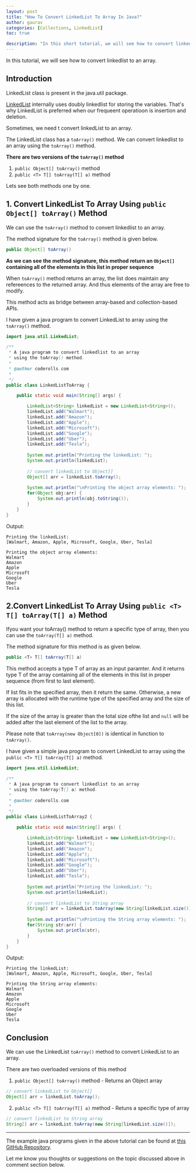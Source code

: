 ```yaml
---
layout: post
title: "How To Convert LinkedList To Array In Java?"
author: gaurav
categories: [Collections, LinkedList]
toc: true

description: "In this short tutorial, we will see how to convert linkedlist to an array."
---
```


In this tutorial, we will see how to convert linkedlist to an array.

## Introduction

LinkedList class is present in the java.util package.

[LinkedList](https:/coderolls.com/linkedlist-in-java/) internally uses doubly linkedlist for storing the variables. That's why LinkedList is preferred when our frequeent operatioon is insertion and deletion.

Sometimes, we need t convert linkedList to an array. 

The LinkedList class has a `toArray()` method. We can convert linkedlist to an array using the `toArray()` method.

**There are two versions of the `toArray()` method**

1. `public Object[] toArray()` method
2. `public <T> T[] toArray(T[] a)` method

Lets see both methods one by one.

## 1. Convert LinkedList To Array Using `public Object[] toArray()` Method

We can use the `toArray()` method to convert linkedlist to an array.

The method signature for the `toArray()` method is given below.

```java
public Object[] toArray()
```

**As we can see the method signature, this method return an `Object[]` containing all of the elements in this list in proper sequence**

When `toArray()` method returns an array, the list does maintain any refereences to the returned array. And thus elements of the array are free to modify.

This method acts as bridge between array-based and collection-based APIs.

I have given a java program to convert LinkedList to array using the `toArray()` method.

```java
import java.util.LinkedList;

/**
 * A java program to convert linkedlist to an array
 * using the toArray() method.
 * 
 * @author coderolls.com
 *
 */
public class LinkedListToArray {

	public static void main(String[] args) {

		LinkedList<String> linkedList = new LinkedList<String>();
		linkedList.add("Walmart");
		linkedList.add("Amazon");
		linkedList.add("Apple");
		linkedList.add("Microsoft");
		linkedList.add("Google");
		linkedList.add("Uber");
		linkedList.add("Tesla");
		
		System.out.println("Printing the linkedList: ");
		System.out.println(linkedList);
		
		// convert linkedList to Object[]
		Object[] arr = linkedList.toArray();
		
		System.out.println("\nPrinting the object array elements: ");
		for(Object obj:arr) {
			System.out.println(obj.toString());
		}
	}
}
```

Output:

```
Printing the linkedList: 
[Walmart, Amazon, Apple, Microsoft, Google, Uber, Tesla]

Printing the object array elements: 
Walmart
Amazon
Apple
Microsoft
Google
Uber
Tesla
```



## 2.Convert LinkedList To Array Using `public <T> T[] toArray(T[] a)` Method

Ifyou want your toArray() method to return a specific type of array, then you can use the `toArray(T[] a)` method.

The method signature for this method is as given below.

```java
public <T> T[] toArray(T[] a)
```

This method accepts a type T of array as an input paramter. And it returns type T of the array containing all of the elements in this list in proper sequence (from first to last element).

If list fits in the specified array, then it return the same. Otherwise, a new array is allocated with the runtime type of the specified array and the size of this list.

If the size of the array is greater than the total size ofthe list and `null` will be added after the last element of the list to the array.

Please note that `toArray(new Object[0])` is identical in function to `toArray()`.

I have given a simple java program to convert LinkedList to array using the `public <T> T[] toArray(T[] a)` method.

```java
import java.util.LinkedList;

/**
 * A java program to convert linkedlist to an array
 * using the toArray(T[] a) method.
 * 
 * @author coderolls.com
 *
 */
public class LinkedListToArray2 {

	public static void main(String[] args) {

		LinkedList<String> linkedList = new LinkedList<String>();
		linkedList.add("Walmart");
		linkedList.add("Amazon");
		linkedList.add("Apple");
		linkedList.add("Microsoft");
		linkedList.add("Google");
		linkedList.add("Uber");
		linkedList.add("Tesla");
		
		System.out.println("Printing the linkedList: ");
		System.out.println(linkedList);
		
		// convert linkedList to String array
		String[] arr = linkedList.toArray(new String[linkedList.size()]);
		
		System.out.println("\nPrinting the String array elements: ");
		for(String str:arr) {
			System.out.println(str);
		}
	}
}
```

Output:

```
Printing the linkedList: 
[Walmart, Amazon, Apple, Microsoft, Google, Uber, Tesla]

Printing the String array elements: 
Walmart
Amazon
Apple
Microsoft
Google
Uber
Tesla
```



## Conclusion

We can use the LinkedList `toArray()` method to convert LinkedList to an array.

There are two overloaded versions of this method

1. `public Object[] toArray()` method - Returns an Object array

```java
// convert linkedList to Object[]
Object[] arr = linkedList.toArray();
```

2. `public <T> T[] toArray(T[] a)` method - Retuns a specific type of array

```java
// convert linkedList to String array
String[] arr = linkedList.toArray(new String[linkedList.size()]);
```

---

The example java programs given in the above tutorial can be found at [this GitHub Repository](https://github.com/coderolls/blogpost-coding-examples/tree/main/collections/linkedlist/convert-linkedlist-to-array).

Let me know you thoughts or suggestions on the topic discussed above in comment section below.